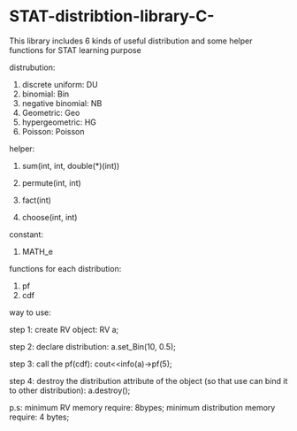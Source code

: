 # STAT-distribtion-library-C-
This library includes 6 kinds of useful distribution and some helper functions for STAT learning purpose

distrubution:

1. discrete uniform: DU
2. binomial: Bin
3. negative binomial: NB
4. Geometric: Geo
5. hypergeometric: HG
6. Poisson: Poisson

helper:

1. sum(int, int, double(*)(int))

2. permute(int, int)

3. fact(int)

4. choose(int, int)

constant:

1. MATH_e

functions for each distribution:

1. pf
2. cdf


way to use:

step 1:
create RV object: RV a;

step 2:
declare distribution: a.set_Bin(10, 0.5);

step 3:
call the pf(cdf): cout<<info(a)->pf(5);

step 4:
destroy the distribution attribute of the object (so that use can bind it to other distribution):
a.destroy();

p.s: minimum RV memory require: 8bypes;
     minimum distribution memory require: 4 bytes;




